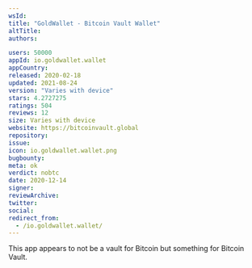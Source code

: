 ```yaml
---
wsId: 
title: "GoldWallet - Bitcoin Vault Wallet"
altTitle: 
authors:

users: 50000
appId: io.goldwallet.wallet
appCountry: 
released: 2020-02-18
updated: 2021-08-24
version: "Varies with device"
stars: 4.2727275
ratings: 504
reviews: 12
size: Varies with device
website: https://bitcoinvault.global
repository: 
issue: 
icon: io.goldwallet.wallet.png
bugbounty: 
meta: ok
verdict: nobtc
date: 2020-12-14
signer: 
reviewArchive:
twitter: 
social:
redirect_from:
  - /io.goldwallet.wallet/
---
```


This app appears to not be a vault for Bitcoin but something for Bitcoin Vault.
